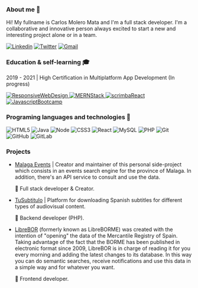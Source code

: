 ### About me 👋

Hi! My fullname is Carlos Molero Mata and I'm a full stack developer. I'm a collaborative and innovative person always excited to start a new and interesting project alone or in a team.

[![Linkedin](https://img.shields.io/badge/LinkedIn%20Profile-0954a5?logo=linkedin)](https://www.linkedin.com/in/carlos-molero-mata-8a12111a3/)
[![Twitter](https://img.shields.io/badge/Twitter-66c7ff?logo=twitter)](https://twitter.com/Roma_Dev94)
[![Gmail](https://img.shields.io/badge/Contact%20me-ffffff?logo=gmail)](mailto:carlosrooma94@gmail.com)

### Education & self-learning :mortar_board:

2019 - 2021 | High Certification in Multiplatform App Development (In progress)

[![ResponsiveWebDesign](https://img.shields.io/badge/Responsive%20Web%20Design-949494?logo=freeCodeCamp) ](https://www.freecodecamp.org/certification/croma94/responsive-web-design)
[![MERNStack](https://img.shields.io/badge/MERN%20Stack-ffffff?logo=udemy) ](https://udemy-certificate.s3.amazonaws.com/image/UC-cb4de13e-8267-4b4d-8b1b-c861434f5ad6.jpg?v=1592783996000)
[![scrimbaReact](https://img.shields.io/badge/React%20Intermediate-000000?logo=react) ](https://scrimba.com/certificate/uEYNeqc3/glearnreact)
[![JavascriptBootcamp](https://img.shields.io/badge/Javascript%20Bootcamp-ffffff?logo=udemy) ](https://udemy-certificate.s3.amazonaws.com/image/UC-c9ef6ee8-fb98-41c8-985e-fce01a941fe9.jpg?v=1594401010000)
  

### Programing languages and technologies :rocket:

![HTML5](https://img.shields.io/badge/HTML5-ff9142?logo=html5)
![Java](https://img.shields.io/badge/Java-e66000?logo=java)
![Node](https://img.shields.io/badge/NodeJS-2eb800?logo=npm)
![CSS3](https://img.shields.io/badge/CSS3-0083f5?logo=css3)
![React](https://img.shields.io/badge/React-000000?logo=react)
![MySQL](https://img.shields.io/badge/MySQL-0065bd?logo=mysql)
![PHP](https://img.shields.io/badge/PHP-ffffff?logo=php)
![Git](https://img.shields.io/badge/Git-ffffff?logo=git)
![GitHub](https://img.shields.io/badge/Github-000000?logo=github)
![GitLab](https://img.shields.io/badge/Gitlab-ffffff?logo=gitlab)

### Projects

- [Malaga Events](https://www.mlgevents.art) | Creator and maintainer of this personal side-project which consists in an events search engine for the province of Malaga. In addition, there's an API service to consult and use the data.
 
  :briefcase: Full stack developer & Creator.

- [TuSubtitulo](https://www.tusubtitulo.com/index.php) | Platform for downloading Spanish subtitles for different types of audiovisual content.
 
  :briefcase: Backend developer (PHP).
  
- [LibreBOR](https://librebor.me) (formerly known as LibreBORME) was created with the intention of "opening" the data of the Mercantile Registry of Spain. Taking advantage of the fact that the BORME has been published in electronic format since 2009, LibreBOR is in charge of reading it for you every morning and adding the latest changes to its database. In this way you can do semantic searches, receive notifications and use this data in a simple way and for whatever you want.
 
  :briefcase: Frontend developer.

<!--
**RomaDev94/RomaDev94** is a ✨ _special_ ✨ repository because its `README.md` (this file) appears on your GitHub profile.

Here are some ideas to get you started:

- 🔭 I’m currently working on ...
- 🌱 I’m currently learning ...
- 👯 I’m looking to collaborate on ...
- 🤔 I’m looking for help with ...
- 💬 Ask me about ...
- 📫 How to reach me: ...
- 😄 Pronouns: ...
- ⚡ Fun fact: ...
-->
